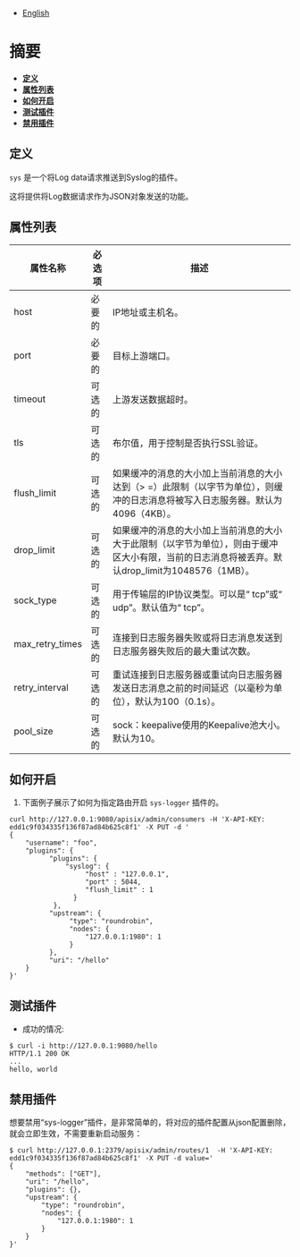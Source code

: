 <!--
#
# Licensed to the Apache Software Foundation (ASF) under one or more
# contributor license agreements.  See the NOTICE file distributed with
# this work for additional information regarding copyright ownership.
# The ASF licenses this file to You under the Apache License, Version 2.0
# (the "License"); you may not use this file except in compliance with
# the License.  You may obtain a copy of the License at
#
#     http://www.apache.org/licenses/LICENSE-2.0
#
# Unless required by applicable law or agreed to in writing, software
# distributed under the License is distributed on an "AS IS" BASIS,
# WITHOUT WARRANTIES OR CONDITIONS OF ANY KIND, either express or implied.
# See the License for the specific language governing permissions and
# limitations under the License.
#
-->

- [English](../../plugins/syslog.md)

# 摘要
- [**定义**](#name)
- [**属性列表**](#attributes)
- [**如何开启**](#how-to-enable)
- [**测试插件**](#test-plugin)
- [**禁用插件**](#disable-plugin)


## 定义

`sys` 是一个将Log data请求推送到Syslog的插件。

这将提供将Log数据请求作为JSON对象发送的功能。

## 属性列表

|属性名称          |必选项  |描述|
|---------      |--------       |-----------|
|host           |必要的       |IP地址或主机名。|
|port           |必要的       |目标上游端口。|
|timeout        |可选的       |上游发送数据超时。|
|tls            |可选的       |布尔值，用于控制是否执行SSL验证。|
|flush_limit    |可选的       |如果缓冲的消息的大小加上当前消息的大小达到（> =）此限制（以字节为单位），则缓冲的日志消息将被写入日志服务器。默认为4096（4KB）。|
|drop_limit           |可选的       |如果缓冲的消息的大小加上当前消息的大小大于此限制（以字节为单位），则由于缓冲区大小有限，当前的日志消息将被丢弃。默认drop_limit为1048576（1MB）。|
|sock_type|可选的      |用于传输层的IP协议类型。可以是“ tcp”或“ udp”。默认值为“ tcp”。|
|max_retry_times|可选的       |连接到日志服务器失败或将日志消息发送到日志服务器失败后的最大重试次数。|
|retry_interval|可选的       |重试连接到日志服务器或重试向日志服务器发送日志消息之前的时间延迟（以毫秒为单位），默认为100（0.1s）。|
|pool_size    |可选的       |sock：keepalive使用的Keepalive池大小。默认为10。|

## 如何开启

1. 下面例子展示了如何为指定路由开启 `sys-logger` 插件的。

```shell
curl http://127.0.0.1:9080/apisix/admin/consumers -H 'X-API-KEY: edd1c9f034335f136f87ad84b625c8f1' -X PUT -d '
{
    "username": "foo",
    "plugins": {
          "plugins": {
              "syslog": {
                   "host" : "127.0.0.1",
                   "port" : 5044,
                   "flush_limit" : 1
                }
           },
          "upstream": {
               "type": "roundrobin",
               "nodes": {
                   "127.0.0.1:1980": 1
               }
          },
          "uri": "/hello"
    }
}'
```

## 测试插件

* 成功的情况:

```shell
$ curl -i http://127.0.0.1:9080/hello
HTTP/1.1 200 OK
...
hello, world
```

## 禁用插件


想要禁用“sys-logger”插件，是非常简单的，将对应的插件配置从json配置删除，就会立即生效，不需要重新启动服务：

```shell
$ curl http://127.0.0.1:2379/apisix/admin/routes/1  -H 'X-API-KEY: edd1c9f034335f136f87ad84b625c8f1' -X PUT -d value='
{
    "methods": ["GET"],
    "uri": "/hello",
    "plugins": {},
    "upstream": {
        "type": "roundrobin",
        "nodes": {
            "127.0.0.1:1980": 1
        }
    }
}'
```
